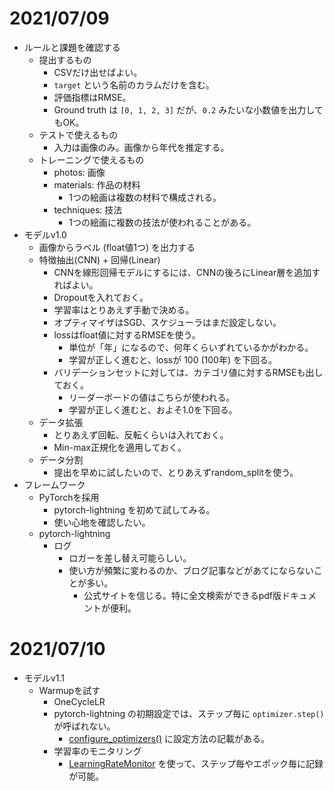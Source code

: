 # 2021/07/09

- ルールと課題を確認する
    - 提出するもの
        - CSVだけ出せばよい。
        - `target` という名前のカラムだけを含む。
        - 評価指標はRMSE。
        - Ground truth は `[0, 1, 2, 3]` だが、`0.2` みたいな小数値を出力してもOK。
    - テストで使えるもの
        - 入力は画像のみ。画像から年代を推定する。
    - トレーニングで使えるもの
        - photos: 画像
        - materials: 作品の材料
            - 1つの絵画は複数の材料で構成される。
        - techniques: 技法
            - 1つの絵画に複数の技法が使われることがある。
- モデルv1.0
    - 画像からラベル (float値1つ) を出力する
    - 特徴抽出(CNN) + 回帰(Linear)
        - CNNを線形回帰モデルにするには、CNNの後ろにLinear層を追加すればよい。
        - Dropoutを入れておく。
        - 学習率はとりあえず手動で決める。
        - オプティマイザはSGD、スケジューラはまだ設定しない。
        - lossはfloat値に対するRMSEを使う。
            - 単位が「年」になるので、何年くらいずれているかがわかる。
            - 学習が正しく進むと、lossが 100 (100年) を下回る。
        - バリデーションセットに対しては、カテゴリ値に対するRMSEも出しておく。
            - リーダーボードの値はこちらが使われる。
            - 学習が正しく進むと、およそ1.0を下回る。
    - データ拡張
        - とりあえず回転、反転くらいは入れておく。
        - Min-max正規化を適用しておく。
    - データ分割
        - 提出を早めに試したいので、とりあえずrandom_splitを使う。
- フレームワーク
    - PyTorchを採用
        - pytorch-lightning を初めて試してみる。
        - 使い心地を確認したい。
    - pytorch-lightning
        - ログ
            - ロガーを差し替え可能らしい。
            - 使い方が頻繁に変わるのか、ブログ記事などがあてにならないことが多い。
                - 公式サイトを信じる。特に全文検索ができるpdf版ドキュメントが便利。

# 2021/07/10

- モデルv1.1
    - Warmupを試す
        - OneCycleLR
        - pytorch-lightning の初期設定では、ステップ毎に `optimizer.step()` が呼ばれない。
            - [configure_optimizers()](https://pytorch-lightning.readthedocs.io/en/latest/api/pytorch_lightning.core.lightning.html#pytorch_lightning.core.lightning.LightningModule.configure_optimizers) に設定方法の記載がある。
        - 学習率のモニタリング
            - [LearningRateMonitor](https://pytorch-lightning.readthedocs.io/en/latest/extensions/generated/pytorch_lightning.callbacks.LearningRateMonitor.html) を使って、ステップ毎やエポック毎に記録が可能。